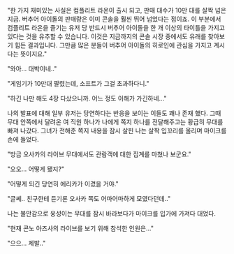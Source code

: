 "한 가지 재미있는 사실은 컴플리트 라온이 출시 되고, 판매 대수가 10만 대를 살짝 넘은 지금. 버추어 아이돌의 판매량은 이미 콘솔을 훨씬 뛰어 넘었다는 점이죠. 이 부분에서 컴플리트 라온을 즐기는 유저 당 반드시 버추어 아이돌을 한 개 이상의 타이틀을 가지고 있다는 것을 유추할 수 있습니다. 이것은 지금까지의 콘솔 시장 중에서도 유래를 찾아보기 힘든 결과입니다. 그만큼 많은 분들이 버추어 아이돌의 히로인에 관심을 가지고 계시다는 뜻이지요." 

"와아... 대박이네.." 

"게임기가 10만대 팔렸는데, 소프트가 그걸 초과하다니." 

"하긴 나만 해도 4장 다샀으니까. 어느 정도 이해가 가긴하네..." 

나의 발표에 대해 일부 유저는 당연하다는 반응을 보이는 이들도 꽤나 존재 했다. 
그때 무대 안쪽에서 달려온 여 직원 하나가 나에게 쪽지 하나를 전달해주고는 황급히 무대를 빠져 나갔다. 
그녀가 전해준 쪽지 내용을 잠시 살핀 나는 살짝 입꼬리를 올리며 마이크를 손에 들었다. 

"방금 오사카의 라이브 무대에서도 관람객에 대한 집계를 마쳤나 보군요." 

"오오... 어떻게 됐지?" 

"어떻게 되긴 당연히 에리카가 이겼을 거야." 

"글쎄.. 친구한테 듣기론 오사카 쪽도 어마어마하게 모였다던데.." 

나는 불안감으로 웅성이는 무대를 잠시 바라보다가 마이크를 입가에 가져다 대었다. 

"현재 콘노 아즈사의 라이브를 보기 위해 참석한 인원은..." 

"으으... 제발.." 